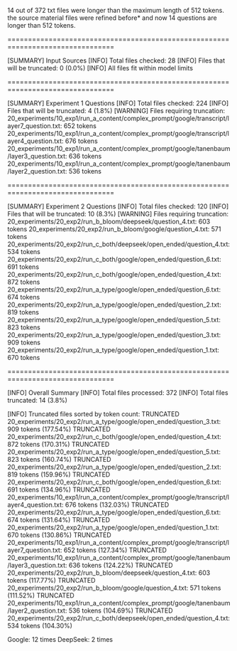 14 out of 372 txt files were longer than the maximum length of 512 tokens. 
the source material files were refined before*
and now 14 questions are longer than 512 tokens.

================================================================================

[SUMMARY] Input Sources
[INFO] Total files checked: 28
[INFO] Files that will be truncated: 0 (0.0%)
[INFO] All files fit within model limits

================================================================================

[SUMMARY] Experiment 1 Questions
[INFO] Total files checked: 224
[INFO] Files that will be truncated: 4 (1.8%)
[WARNING] Files requiring truncation:
         20_experiments/10_exp1/run_a_content/complex_prompt/google/transcript/layer7_question.txt: 652 tokens
         20_experiments/10_exp1/run_a_content/complex_prompt/google/transcript/layer4_question.txt: 676 tokens
         20_experiments/10_exp1/run_a_content/complex_prompt/google/tanenbaum/layer3_question.txt: 636 tokens
         20_experiments/10_exp1/run_a_content/complex_prompt/google/tanenbaum/layer2_question.txt: 536 tokens

================================================================================

[SUMMARY] Experiment 2 Questions
[INFO] Total files checked: 120
[INFO] Files that will be truncated: 10 (8.3%)
[WARNING] Files requiring truncation:
         20_experiments/20_exp2/run_b_bloom/deepseek/question_4.txt: 603 tokens
         20_experiments/20_exp2/run_b_bloom/google/question_4.txt: 571 tokens
         20_experiments/20_exp2/run_c_both/deepseek/open_ended/question_4.txt: 534 tokens
         20_experiments/20_exp2/run_c_both/google/open_ended/question_6.txt: 691 tokens
         20_experiments/20_exp2/run_c_both/google/open_ended/question_4.txt: 872 tokens
         20_experiments/20_exp2/run_a_type/google/open_ended/question_6.txt: 674 tokens
         20_experiments/20_exp2/run_a_type/google/open_ended/question_2.txt: 819 tokens
         20_experiments/20_exp2/run_a_type/google/open_ended/question_5.txt: 823 tokens
         20_experiments/20_exp2/run_a_type/google/open_ended/question_3.txt: 909 tokens
         20_experiments/20_exp2/run_a_type/google/open_ended/question_1.txt: 670 tokens

================================================================================

[INFO] Overall Summary
[INFO] Total files processed: 372
[INFO] Total files truncated: 14 (3.8%)

[INFO] Truncated files sorted by token count:
         TRUNCATED 20_experiments/20_exp2/run_a_type/google/open_ended/question_3.txt: 909 tokens (177.54%)
         TRUNCATED 20_experiments/20_exp2/run_c_both/google/open_ended/question_4.txt: 872 tokens (170.31%)
         TRUNCATED 20_experiments/20_exp2/run_a_type/google/open_ended/question_5.txt: 823 tokens (160.74%)
         TRUNCATED 20_experiments/20_exp2/run_a_type/google/open_ended/question_2.txt: 819 tokens (159.96%)
         TRUNCATED 20_experiments/20_exp2/run_c_both/google/open_ended/question_6.txt: 691 tokens (134.96%)
         TRUNCATED 20_experiments/10_exp1/run_a_content/complex_prompt/google/transcript/layer4_question.txt: 676 tokens (132.03%)
         TRUNCATED 20_experiments/20_exp2/run_a_type/google/open_ended/question_6.txt: 674 tokens (131.64%)
         TRUNCATED 20_experiments/20_exp2/run_a_type/google/open_ended/question_1.txt: 670 tokens (130.86%)
         TRUNCATED 20_experiments/10_exp1/run_a_content/complex_prompt/google/transcript/layer7_question.txt: 652 tokens (127.34%)
         TRUNCATED 20_experiments/10_exp1/run_a_content/complex_prompt/google/tanenbaum/layer3_question.txt: 636 tokens (124.22%)
         TRUNCATED 20_experiments/20_exp2/run_b_bloom/deepseek/question_4.txt: 603 tokens (117.77%)
         TRUNCATED 20_experiments/20_exp2/run_b_bloom/google/question_4.txt: 571 tokens (111.52%)
         TRUNCATED 20_experiments/10_exp1/run_a_content/complex_prompt/google/tanenbaum/layer2_question.txt: 536 tokens (104.69%)
         TRUNCATED 20_experiments/20_exp2/run_c_both/deepseek/open_ended/question_4.txt: 534 tokens (104.30%)

Google: 12 times
DeepSeek: 2 times